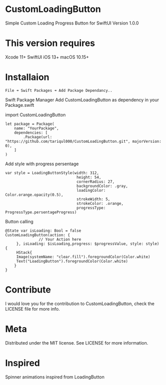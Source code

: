 # CustomLoadingButton

Simple Custom Loading Progress Button for SwiftUI
Version 1.0.0

# This version requires 
Xcode 11+
SwiftUI
iOS 13+
macOS 10.15+

# Installaion

```
File ➜ Swift Packages ➜ Add Package Dependancy..
```

Swift Package Manager
Add CustomLoadingButton as dependency in your Package.swift


import CustomLoadingButton

```
let package = Package(
    name: "YourPackage",
    dependencies: [
        .Package(url: "https://github.com/tariqul000/CustomLoadingButton.git", majorVersion: 0),
    ]
)
```


Add style with progress persentage 


```
var style = LoadingButtonStyle(width: 312,
                                height: 54,
                                cornerRadius: 27,
                                backgroundColor: .gray,
                                loadingColor: Color.orange.opacity(0.5),
                                strokeWidth: 5,
                                strokeColor: .orange,
                                progressType: ProgressType.persentageProgress)
```                           
                                

Button calling 

```
@State var isLoading: Bool = false
CustomLoadingButton(action: {
               // Your Action here
     }, isLoading: $isLoading,progress: $progressValue, style: style) {
     HStack{
     Image(systemName: "clear.fill").foregroundColor(Color.white)
     Text("LoadingButton").foregroundColor(Color.white)
    }
}
```

# Contribute
I would love you for the contribution to CustomLoadingButton, check the LICENSE file for more info.

# Meta
Distributed under the MIT license. See LICENSE for more information.

# Inspired
Spinner animations inspired from LoadingButton
